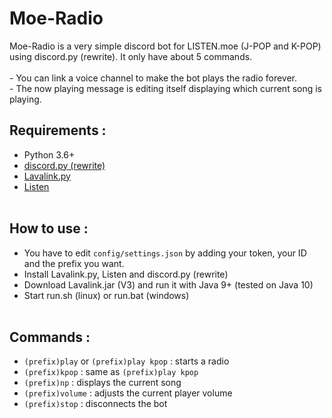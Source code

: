 # Moe-Radio

Moe-Radio is a very simple discord bot for LISTEN.moe (J-POP and K-POP) using discord.py (rewrite). It only have about 5 commands.<br><br>- You can link a voice channel to make the bot plays the radio forever.<br> - The now playing message is editing itself displaying which current song is playing.

## Requirements :<br>
- Python 3.6+<br>
- [discord.py (rewrite)](https://github.com/Rapptz/discord.py/tree/rewrite)
- [Lavalink.py](https://github.com/Devoxin/Lavalink.py)
- [Listen](https://github.com/Yarn/Listen)
<br><br>
## How to use :<br>
- You have to edit ```config/settings.json``` by adding your token, your ID and the prefix you want.
- Install Lavalink.py, Listen and discord.py (rewrite)
- Download Lavalink.jar (V3) and run it with Java 9+ (tested on Java 10)
- Start run.sh (linux) or run.bat (windows)
<br><br>
## Commands :<br>
- ```(prefix)play``` or ```(prefix)play kpop``` : starts a radio
- ```(prefix)kpop``` : same as ```(prefix)play kpop```
- ```(prefix)np``` : displays the current song
- ```(prefix)volume``` : adjusts the current player volume
- ```(prefix)stop``` : disconnects the bot
